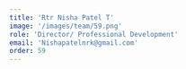 ```yaml
---
title: 'Rtr Nisha Patel T'
image: '/images/team/59.png'
role: 'Director/ Professional Development'
email: 'Nishapatelnrk@gmail.com'
order: 59
---
```

